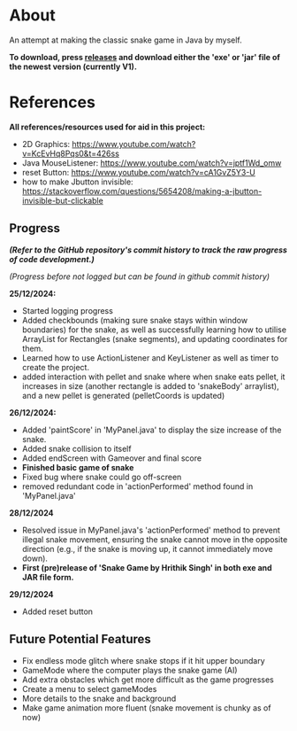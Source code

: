 # About
An attempt at making the classic snake game in Java by myself. 

**To download, press [releases](https://github.com/GaLactic-Acid/Snake-game/tags) and download either the 'exe' or 'jar' file of the newest version (currently V1).**

# References
**All references/resources used for aid in this project:**
- 2D Graphics: https://www.youtube.com/watch?v=KcEvHq8Pqs0&t=426ss
-  Java MouseListener: https://www.youtube.com/watch?v=jptf1Wd_omw
- reset Button: https://www.youtube.com/watch?v=cA1GvZ5Y3-U
- how to make Jbutton invisible: https://stackoverflow.com/questions/5654208/making-a-jbutton-invisible-but-clickable


## Progress
***(Refer to the GitHub repository's commit history to track the raw progress of code development.)***

*(Progress before not logged but can be found in github commit history)*

**25/12/2024:** 
- Started logging progress
- Added checkbounds (making sure snake stays within window boundaries) for the snake, as well as successfully learning how to utilise ArrayList for Rectangles (snake segments), and updating coordinates for them.
- Learned how to use ActionListener and KeyListener as well as timer to create the project.
- added interaction with pellet and snake where when snake eats pellet, it increases in size (another rectangle is added to 'snakeBody' arraylist), and a new pellet is generated (pelletCoords is updated)

**26/12/2024:**
- Added 'paintScore' in 'MyPanel.java' to display the size increase of the snake.
- Added snake collision to itself
- Added endScreen with Gameover and final score
- **Finished basic game of snake**
- Fixed bug where snake could go off-screen
- removed redundant code in 'actionPerformed' method found in 'MyPanel.java'

**28/12/2024**
- Resolved issue in MyPanel.java's 'actionPerformed' method to prevent illegal snake movement, ensuring the snake cannot move in the opposite direction (e.g., if the snake is moving up, it cannot immediately move down).
- **First (pre)release of 'Snake Game by Hrithik Singh' in both exe and JAR file form.**


**29/12/2024**
- Added reset button

## Future Potential Features
- Fix endless mode glitch where snake stops if it hit upper boundary
- GameMode where the computer plays the snake game (AI)
- Add extra obstacles which get more difficult as the game progresses
- Create a menu to select gameModes
- More details to the snake and background
- Make game animation more fluent (snake movement is chunky as of now)
